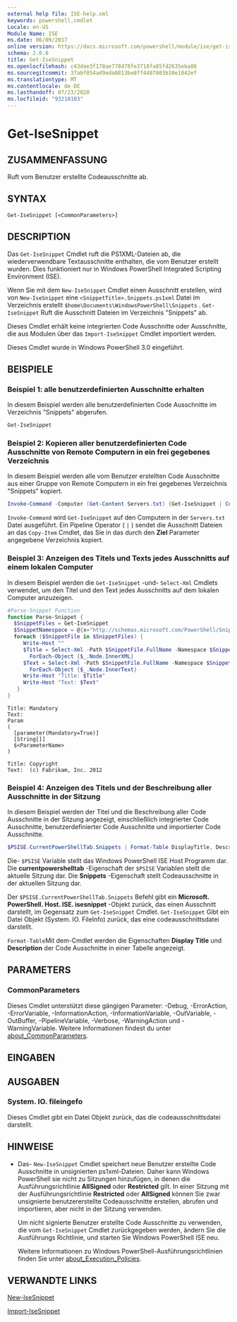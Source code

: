 ```yaml
---
external help file: ISE-help.xml
keywords: powershell,cmdlet
Locale: en-US
Module Name: ISE
ms.date: 06/09/2017
online version: https://docs.microsoft.com/powershell/module/ise/get-isesnippet?view=powershell-5.1&WT.mc_id=ps-gethelp
schema: 2.0.0
title: Get-IseSnippet
ms.openlocfilehash: c43dae3f178ae778d78fe3718fa85fd2635eba86
ms.sourcegitcommit: 37abf054ad9eda8813be8ff4487803b10e1842ef
ms.translationtype: MT
ms.contentlocale: de-DE
ms.lasthandoff: 07/23/2020
ms.locfileid: "93218103"
---
```

# Get-IseSnippet

## ZUSAMMENFASSUNG
Ruft vom Benutzer erstellte Codeausschnitte ab.

## SYNTAX

```
Get-IseSnippet [<CommonParameters>]
```

## DESCRIPTION

Das `Get-IseSnippet` Cmdlet ruft die PS1XML-Dateien ab, die wiederverwendbare Textausschnitte enthalten, die vom Benutzer erstellt wurden. Dies funktioniert nur in Windows PowerShell Integrated Scripting Environment (ISE).

Wenn Sie mit dem `New-IseSnippet` Cmdlet einen Ausschnitt erstellen, wird von `New-IseSnippet` eine `<SnippetTitle>.Snippets.ps1xml` Datei im Verzeichnis erstellt `$home\Documents\WindowsPowerShell\Snippets` .
`Get-IseSnippet` Ruft die Ausschnitt Dateien im Verzeichnis "Snippets" ab.

Dieses Cmdlet erhält keine integrierten Code Ausschnitte oder Ausschnitte, die aus Modulen über das `Import-IseSnippet` Cmdlet importiert werden.

Dieses Cmdlet wurde in Windows PowerShell 3.0 eingeführt.

## BEISPIELE

### Beispiel 1: alle benutzerdefinierten Ausschnitte erhalten

In diesem Beispiel werden alle benutzerdefinierten Code Ausschnitte im Verzeichnis "Snippets" abgerufen.

```powershell
Get-IseSnippet
```

### Beispiel 2: Kopieren aller benutzerdefinierten Code Ausschnitte von Remote Computern in ein frei gegebenes Verzeichnis

In diesem Beispiel werden alle vom Benutzer erstellten Code Ausschnitte aus einer Gruppe von Remote Computern in ein frei gegebenes Verzeichnis "Snippets" kopiert.

```powershell
Invoke-Command -Computer (Get-Content Servers.txt) {Get-IseSnippet | Copy-Item -Destination \\Server01\Share01\Snippets}
```

`Invoke-Command` wird `Get-IseSnippet` auf den Computern in der `Servers.txt` Datei ausgeführt. Ein Pipeline Operator ( `|` ) sendet die Ausschnitt Dateien an das `Copy-Item` Cmdlet, das Sie in das durch den **Ziel** Parameter angegebene Verzeichnis kopiert.

### Beispiel 3: Anzeigen des Titels und Texts jedes Ausschnitts auf einem lokalen Computer

In diesem Beispiel werden die `Get-IseSnippet` -und- `Select-Xml` Cmdlets verwendet, um den Titel und den Text jedes Ausschnitts auf dem lokalen Computer anzuzeigen.

```powershell
#Parse-Snippet Function
function Parse-Snippet {
  $SnippetFiles = Get-IseSnippet
  $SnippetNamespace = @{x="http://schemas.microsoft.com/PowerShell/Snippets"}
  foreach ($SnippetFile in $SnippetFiles) {
     Write-Host ""
     $Title = Select-Xml -Path $SnippetFile.FullName -Namespace $SnippetNamespace -XPath "//x:Title" |
       ForEach-Object {$_.Node.InnerXML}
     $Text = Select-Xml -Path $SnippetFile.FullName -Namespace $SnippetNamespace -XPath "//x:Script" |
       ForEach-Object {$_.Node.InnerText}
     Write-Host "Title: $Title"
     Write-Host "Text: $Text"
   }
}
```

```Output
Title: Mandatory
Text:
Param
(
  [parameter(Mandatory=True)]
  [String[]]
  $<ParameterName>
)

Title: Copyright
Text:  (c) Fabrikam, Inc. 2012
```

### Beispiel 4: Anzeigen des Titels und der Beschreibung aller Ausschnitte in der Sitzung

In diesem Beispiel werden der Titel und die Beschreibung aller Code Ausschnitte in der Sitzung angezeigt, einschließlich integrierter Code Ausschnitte, benutzerdefinierter Code Ausschnitte und importierter Code Ausschnitte.

```powershell
$PSISE.CurrentPowerShellTab.Snippets | Format-Table DisplayTitle, Description
```

Die- `$PSISE` Variable stellt das Windows PowerShell ISE Host Programm dar. Die **currentpowershelltab** -Eigenschaft der `$PSISE` Variablen stellt die aktuelle Sitzung dar. Die **Snippets** -Eigenschaft stellt Codeausschnitte in der aktuellen Sitzung dar.

Der `$PSISE.CurrentPowerShellTab.Snippets` Befehl gibt ein **Microsoft. PowerShell. Host. ISE. isesnippet** -Objekt zurück, das einen Ausschnitt darstellt, im Gegensatz zum `Get-IseSnippet` Cmdlet. `Get-IseSnippet` Gibt ein Datei Objekt (System. IO. FileInfo) zurück, das eine codeausschnittsdatei darstellt.

`Format-Table`Mit dem-Cmdlet werden die Eigenschaften **Display Title** und **Description** der Code Ausschnitte in einer Tabelle angezeigt.

## PARAMETERS

### CommonParameters

Dieses Cmdlet unterstützt diese gängigen Parameter: -Debug, -ErrorAction, -ErrorVariable, -InformationAction, -InformationVariable, -OutVariable, -OutBuffer, -PipelineVariable, -Verbose, -WarningAction und -WarningVariable. Weitere Informationen findest du unter [about_CommonParameters](https://go.microsoft.com/fwlink/?LinkID=113216).

## EINGABEN

## AUSGABEN

### System. IO. fileingefo

Dieses Cmdlet gibt ein Datei Objekt zurück, das die codeausschnittsdatei darstellt.

## HINWEISE

* Das- `New-IseSnippet` Cmdlet speichert neue Benutzer erstellte Code Ausschnitte in unsignierten ps1xml-Dateien. Daher kann Windows PowerShell sie nicht zu Sitzungen hinzufügen, in denen die Ausführungsrichtlinie **AllSigned** oder **Restricted** gilt. In einer Sitzung mit der Ausführungsrichtlinie **Restricted** oder **AllSigned** können Sie zwar unsignierte benutzererstellte Codeausschnitte erstellen, abrufen und importieren, aber nicht in der Sitzung verwenden.

  Um nicht signierte Benutzer erstellte Code Ausschnitte zu verwenden, die vom `Get-IseSnippet` Cmdlet zurückgegeben werden, ändern Sie die Ausführungs Richtlinie, und starten Sie Windows PowerShell ISE neu.

  Weitere Informationen zu Windows PowerShell-Ausführungsrichtlinien finden Sie unter [about_Execution_Policies](../Microsoft.PowerShell.Core/About/about_Execution_Policies.md).

## VERWANDTE LINKS

[New-IseSnippet](New-IseSnippet.md)

[Import-IseSnippet](Import-IseSnippet.md)

